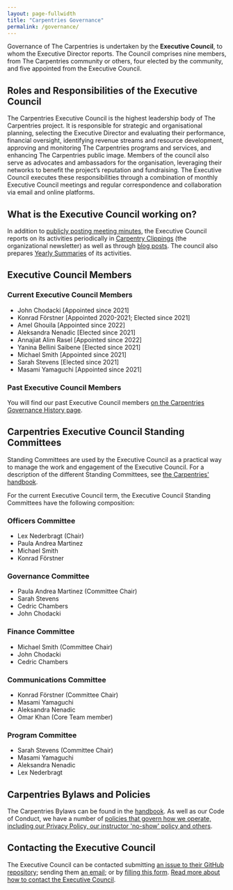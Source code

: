 ```yaml
---
layout: page-fullwidth
title: "Carpentries Governance"
permalink: /governance/
---
```


Governance of The Carpentries is undertaken by the **Executive Council**, to whom the Executive Director reports. The Council comprises nine members, from The Carpentries community or others, four elected by the community, and five appointed from the Executive Council.

## Roles and Responsibilities of the Executive Council

The Carpentries Executive Council is the highest leadership body of The Carpentries project. It is responsible for strategic and organisational planning, selecting the Executive Director and evaluating their performance, financial oversight, identifying revenue streams and resource development, approving and monitoring The Carpentries programs and services, and enhancing The Carpentries public image. Members of the council also serve as advocates and ambassadors for the organisation, leveraging their networks to benefit the project’s reputation and fundraising. The Executive Council executes these responsibilities through a combination of monthly Executive Council meetings and regular correspondence and collaboration via email and online platforms.

## What is the Executive Council working on?

In addition to [publicly posting meeting minutes](https://github.com/carpentries/executive-council-info/tree/master/minutes), the Executive Council reports on its activities periodically in [Carpentry Clippings](https://carpentries.org/newsletter/) (the organizational newsletter) as well as through [blog posts](https://carpentries.org/posts-by-tags/#blog-tag-governance).
The council also prepares [Yearly Summaries](https://github.com/carpentries/executive-council-info/tree/master/year-in-review) of its activities.

## Executive Council Members

### Current Executive Council Members

- John Chodacki [Appointed since 2021]
- Konrad Förstner [Appointed 2020-2021; Elected since 2021]
- Amel Ghouila [Appointed since 2022]
- Aleksandra Nenadic [Elected since 2021]
- Annajiat Alim Rasel [Appointed since 2022]
- Yanina Bellini Saibene [Elected since 2021]
- Michael Smith [Appointed since 2021]
- Sarah Stevens [Elected since 2021]
- Masami Yamaguchi [Appointed since 2021]

### Past Executive Council Members

You will find our past Executive Council members [on the Carpentries Governance History page](/governance-history/).

## Carpentries Executive Council Standing Committees

Standing Committees are used by the Executive Council as a practical way to manage the work and engagement of the Executive Council.
For a description of the different Standing Committees, see [the Carpentries' handbook](https://docs.carpentries.org/topic_folders/governance/executive-council.html?#executive-council-s-standing-committees).

For the current Executive Council term, the Executive Council Standing Committees have the following composition:

### Officers Committee

* Lex Nederbragt (Chair)
* Paula Andrea Martinez
* Michael Smith
* Konrad Förstner

### Governance Committee

* Paula Andrea Martinez (Committee Chair)
* Sarah Stevens
* Cedric Chambers
* John Chodacki

### Finance Committee

* Michael Smith (Committee Chair)
* John Chodacki
* Cedric Chambers

### Communications Committee

* Konrad Förstner (Committee Chair)
* Masami Yamaguchi
* Aleksandra Nenadic
* Omar Khan (Core Team member)

### Program Committee

* Sarah Stevens (Committee Chair)
* Masami Yamaguchi
* Aleksandra Nenadic
* Lex Nederbragt

## Carpentries Bylaws and Policies

The Carpentries Bylaws can be found in the [handbook](https://docs.carpentries.org/topic_folders/governance/bylaws.html).
As well as our Code of Conduct, we have a number of [policies that govern how we operate, including our Privacy Policy, our instructor 'no-show' policy and others](https://docs.carpentries.org/topic_folders/policies/index.html).

## Contacting the Executive Council

The Executive Council can be contacted submitting [an issue to their GitHub repository](https://github.com/carpentries/executive-council-info/issues); sending them [an email](mailto:carpentries-executive-council@carpentries.org); or by [filling this form](https://forms.gle/Adi54ESBi5hHmcdu5). [Read more about how to contact the Executive Council](https://docs.carpentries.org/topic_folders/governance/executive-council.html#contacting-the-executive-council).
